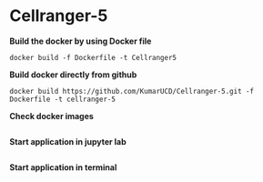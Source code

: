# Cellranger-5

**Build the docker by using Docker file**
````
docker build -f Dockerfile -t Cellranger5
````


**Build docker directly from github**
```
docker build https://github.com/KumarUCD/Cellranger-5.git -f Dockerfile -t cellranger-5
```


**Check docker images**
```docker images
```

**Start application in jupyter lab**
```docker run --rm -p 8888:8888 -e -v "$PWD":/home/workspace cellranger-5:latest
```

**Start application in terminal**
```docker run --name ubuntu_bash --rm -i -t cellranger-5:latest bash
```



